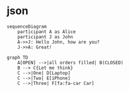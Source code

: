 # json

```mermaid
sequenceDiagram
    participant A as Alice
    participant J as John
    A->>J: Hello John, how are you?
    J->>A: Great!
```    
    
    
```mermaid
graph TD
    A[OPEN] -->|all orders filled| B(CLOSED)
    B --> C{Let me think}
    C -->|One| D[Laptop]
    C -->|Two| E[iPhone]
    C -->|Three| F[fa:fa-car Car]
```  
